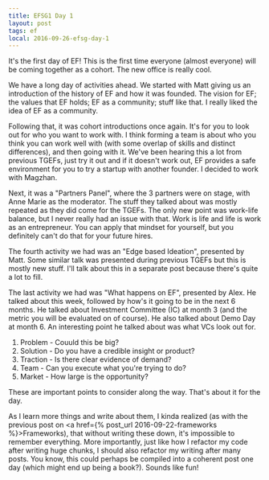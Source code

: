 ```yaml
---
title: EFSG1 Day 1
layout: post
tags: ef
local: 2016-09-26-efsg-day-1
---
```


It's the first day of EF! This is the first time everyone (almost everyone) will be coming together as a cohort. The new office is really cool. 

We have a long day of activities ahead. We started with Matt giving us an introduction of the history of EF and how it was founded. The vision for EF; the values that EF holds; EF as a community; stuff like that. I really liked the idea of EF as a community. 

Following that, it was cohort introductions once again. It's for you to look out for who you want to work with. I think forming a team is about who you think you can work well with (with some overlap of skills and distinct differences), and then going with it. We've been hearing this a lot from previous TGEFs, just try it out and if it doesn't work out, EF provides a safe environment for you to try a startup with another founder. I decided to work with Magzhan.

Next, it was a "Partners Panel", where the 3 partners were on stage, with Anne Marie as the moderator. The stuff they talked about was mostly repeated as they did come for the TGEFs. The only new point was work-life balance, but I never really had an issue with that. Work is life and life is work as an entrepreneur. You can apply that mindset for yourself, but you definitely can't do that for your future hires.

The fourth activity we had was an "Edge based Ideation", presented by Matt. Some similar talk was presented during previous TGEFs but this is mostly new stuff. I'll talk about this in a separate post because there's quite a lot to fill.

The last activity we had was "What happens on EF", presented by Alex. He talked about this week, followed by how's it going to be in the next 6 months. He talked about Investment Committee (IC) at month 3 (and the metric you will be evaluated on of course). He also talked about Demo Day at month 6. An interesting point he talked about was what VCs look out for.

1. Problem - Couuld this be big?
2. Solution - Do you have a credible insight or product?
3. Traction - Is there clear evidence of demand?
4. Team - Can you execute what you're trying to do?
5. Market - How large is the opportunity?

These are important points to consider along the way. That's about it for the day.

As I learn more things and write about them, I kinda realized (as with the previous post on <a href={% post_url 2016-09-22-frameworks %}>Frameworks</a>), that without writing these down, it's impossible to remember everything. More importantly, just like how I refactor my code after writing huge chunks, I should also refactor my writing after many posts. You know, this could perhaps be compiled into a coherent post one day (which might end up being a book?). Sounds like fun!   


